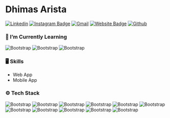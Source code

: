 # Dhimas Arista



[![Linkedin](https://img.shields.io/badge/-LinkedIn-blue?style=flat&logo=Linkedin&logoColor=white)](https://www.linkedin.com/in/dhimasarista/)
[![Instagram Badge](https://img.shields.io/badge/-Instagram-purple?logo=instagram&logoColor=white&link=https://instagram.com/dprogrmmer/)](https://www.instagram.com/dprogrmmer)
[![Gmail](https://img.shields.io/badge/-Gmail-c14438?style=flat&logo=Gmail&logoColor=white)](mailto:mdhimasarista@gmail.com)
[![Website Badge](https://img.shields.io/badge/-Website-c14438?style=flat&logo=Google-Chrome&logoColor=white&link=https://dhimasarista.github.io)](https://dhimasarista.github.io)
[![Github](https://img.shields.io/github/followers/dhimasarista?label=Follow&style=social)](https://github.com/dhimasarista)

### 🌱 I’m Currently Learning 
![Bootstrap](https://img.shields.io/badge/-Laravel-05122A?style=flat-square&logo=Laravel&color=353535) 
![Bootstrap](https://img.shields.io/badge/-ASP.NET-05122A?style=flat-square&logo=.Net&color=353535) 
![Bootstrap](https://img.shields.io/badge/-MAUI-05122A?style=flat-square&logo=.Net&color=353535) 

### 🖥 Skills

- Web App
- Mobile App
### ⚙️ Tech Stack
 
![Bootstrap](https://img.shields.io/badge/-CSharp-05122A?style=flat-square&logo=CSharp&color=353535)
![Bootstrap](https://img.shields.io/badge/-Fiber-05122A?style=flat-square&logo=Go&color=353535)
![Bootstrap](https://img.shields.io/badge/-Express-05122A?style=flat-square&logo=Express&color=353535) 
![Bootstrap](https://img.shields.io/badge/-Jquery-05122A?style=flat-square&logo=Jquery&color=353535) 
![Bootstrap](https://img.shields.io/badge/-React%20Native-05122A?style=flat-square&logo=React&color=353535) 
![Bootstrap](https://img.shields.io/badge/-SQLite-05122A?style=flat-square&logo=SQLite&color=353535) 
![Bootstrap](https://img.shields.io/badge/-MongoDB-05122A?style=flat-square&logo=MongoDB&color=353535) 
![Bootstrap](https://img.shields.io/badge/-MySQL-05122A?style=flat-square&logo=MySQL&color=353535) 
![Bootstrap](https://img.shields.io/badge/-Git-05122A?style=flat-square&logo=Git&color=353535) 
![Bootstrap](https://img.shields.io/badge/-Visual%20Studio%20Code-05122A?style=flat-square&logo=Visual-Studio-Code&color=353535) 
![Bootstrap](https://img.shields.io/badge/-Linux-05122A?style=flat-square&logo=Linux&color=353535)

